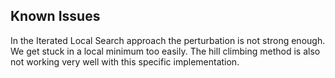 ## Known Issues

In the Iterated Local Search approach the perturbation is not strong enough. We get stuck in a local minimum too easily. The hill climbing method is also not working very well with this specific implementation.
